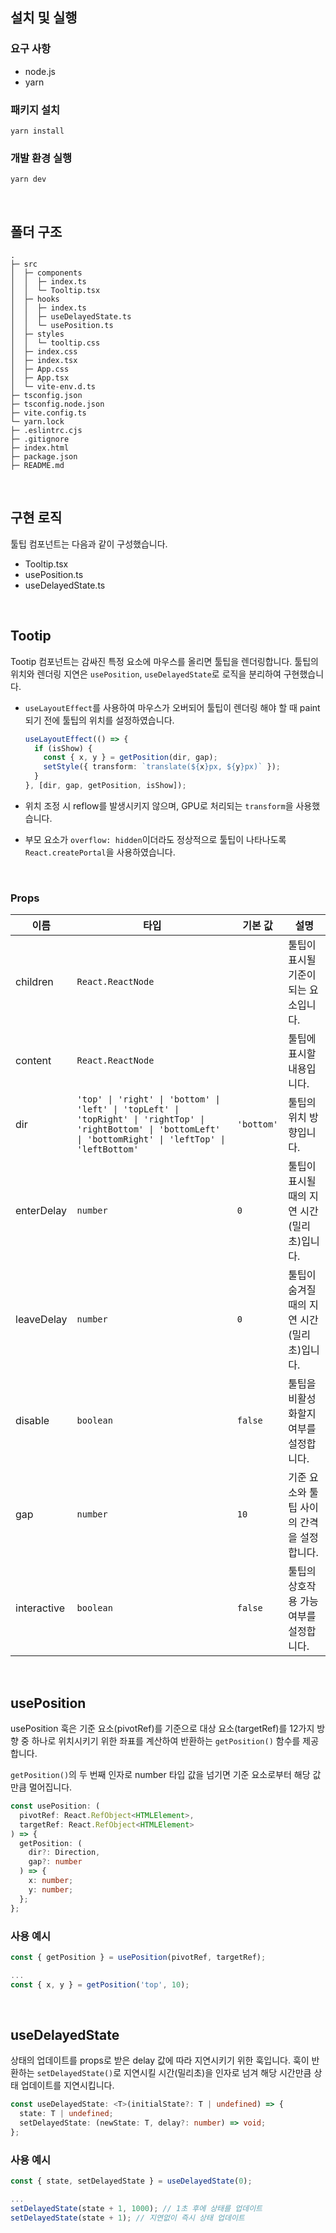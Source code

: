 ## 설치 및 실행

### 요구 사항

- node.js
- yarn

### 패키지 설치

```
yarn install
```

### 개발 환경 실행

```
yarn dev
```

<br/>

## 폴더 구조

```
.
├─ src
│  ├─ components
│  │  ├─ index.ts
│  │  └─ Tooltip.tsx
│  ├─ hooks
│  │  ├─ index.ts
│  │  ├─ useDelayedState.ts
│  │  └─ usePosition.ts
│  ├─ styles
│  │  └─ tooltip.css
│  ├─ index.css
│  ├─ index.tsx
│  ├─ App.css
│  ├─ App.tsx
│  └─ vite-env.d.ts
├─ tsconfig.json
├─ tsconfig.node.json
├─ vite.config.ts
└─ yarn.lock
├─ .eslintrc.cjs
├─ .gitignore
├─ index.html
├─ package.json
├─ README.md

```

<br/>

## 구현 로직

툴팁 컴포넌트는 다음과 같이 구성했습니다.

- Tooltip.tsx
- usePosition.ts
- useDelayedState.ts

<br/>

## Tootip

Tootip 컴포넌트는 감싸진 특정 요소에 마우스를 올리면 툴팁을 렌더링합니다.
툴팁의 위치와 렌더링 지연은 `usePosition`, `useDelayedState`로 로직을 분리하여 구현했습니다.

- `useLayoutEffect`를 사용하여 마우스가 오버되어 툴팁이 렌더링 해야 할 때 paint 되기 전에 툴팁의 위치를 설정하였습니다.

  ```typescript
  useLayoutEffect(() => {
    if (isShow) {
      const { x, y } = getPosition(dir, gap);
      setStyle({ transform: `translate(${x}px, ${y}px)` });
    }
  }, [dir, gap, getPosition, isShow]);
  ```

- 위치 조정 시 reflow를 발생시키지 않으며, GPU로 처리되는 `transform`을 사용했습니다.
- 부모 요소가 `overflow: hidden`이더라도 정상적으로 툴팁이 나타나도록 `React.createPortal`을 사용하였습니다.

<br/>

### Props

| 이름        | 타입                                                                                                                                                             | 기본 값    | 설명                                         |
| ----------- | ---------------------------------------------------------------------------------------------------------------------------------------------------------------- | ---------- | -------------------------------------------- |
| children    | `React.ReactNode`                                                                                                                                                |            | 툴팁이 표시될 기준이 되는 요소입니다.        |
| content     | `React.ReactNode`                                                                                                                                                |            | 툴팁에 표시할 내용입니다.                    |
| dir         | `'top' \| 'right' \| 'bottom' \| 'left' \| 'topLeft' \| 'topRight' \| 'rightTop' \| 'rightBottom' \| 'bottomLeft' \| 'bottomRight' \| 'leftTop' \| 'leftBottom'` | `'bottom'` | 툴팁의 위치 방향입니다.                      |
| enterDelay  | `number`                                                                                                                                                         | `0`        | 툴팁이 표시될 때의 지연 시간 (밀리초)입니다. |
| leaveDelay  | `number`                                                                                                                                                         | `0`        | 툴팁이 숨겨질 때의 지연 시간 (밀리초)입니다. |
| disable     | `boolean`                                                                                                                                                        | `false`    | 툴팁을 비활성화할지 여부를 설정합니다.       |
| gap         | `number`                                                                                                                                                         | `10`       | 기준 요소와 툴팁 사이의 간격을 설정합니다.   |
| interactive | `boolean`                                                                                                                                                        | `false`    | 툴팁의 상호작용 가능 여부를 설정합니다.      |

<br/>

## usePosition

usePosition 훅은 기준 요소(pivotRef)를 기준으로 대상 요소(targetRef)를 12가지 방향 중 하나로 위치시키기 위한 좌표를 계산하여 반환하는 `getPosition()` 함수를 제공합니다.

`getPosition()`의 두 번째 인자로 number 타입 값을 넘기면 기준 요소로부터 해당 값 만큼 멀어집니다.

```typescript
const usePosition: (
  pivotRef: React.RefObject<HTMLElement>,
  targetRef: React.RefObject<HTMLElement>
) => {
  getPosition: (
    dir?: Direction,
    gap?: number
  ) => {
    x: number;
    y: number;
  };
};
```

### 사용 예시

```typescript
const { getPosition } = usePosition(pivotRef, targetRef);

...
const { x, y } = getPosition('top', 10);
```

<br/>

## useDelayedState

상태의 업데이트를 props로 받은 delay 값에 따라 지연시키기 위한 훅입니다.
훅이 반환하는 `setDelayedState()`로 지연시킬 시간(밀리초)을 인자로 넘겨 해당 시간만큼 상태 업데이트를 지연시킵니다.

```typescript
const useDelayedState: <T>(initialState?: T | undefined) => {
  state: T | undefined;
  setDelayedState: (newState: T, delay?: number) => void;
};
```

### 사용 예시

```typescript
const { state, setDelayedState } = useDelayedState(0);

...
setDelayedState(state + 1, 1000); // 1초 후에 상태를 업데이트
setDelayedState(state + 1); // 지연없이 즉시 상태 업데이트
```
